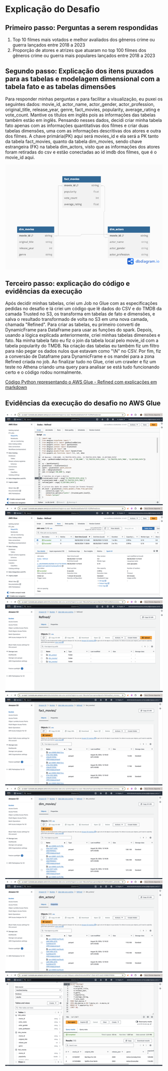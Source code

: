 # Explicação do Desafio 
## Primeiro passo: Perguntas a serem respondidas
1. Top 10 filmes mais votados e melhor avaliados dos gêneros crime ou guerra lançados entre 2018 a 2023 
2. Proporção de atores e atrizes que atuaram no top 100 filmes dos gêneros crime ou guerra mais populares lançados entre 2018 a 2023

## Segundo passo: Explicação dos itens puxados para as tabelas e modelagem dimensional com a tabela fato e as tabelas dimensões
 Para responder minhas perguntas e para facilitar a visualização, eu puxei os seguintes dados: movie_id, actor_name, actor_gender, actor_profession, original_title, release_year, genre, fact_movies, popularity, average_rating e vote_count.
Mantive os títulos em inglês pois as informações das tabelas também estão em inglês. 
Pensando nesses dados, decidi criar minha tabela fato apenas com as informações quantitativas dos filmes e criar duas tabelas dimensões, uma com as informações descritivas dos atores e outra dos filmes.
A chave primária(PK) aqui será movies_id e ela será a PK tanto da tabela fact_movies, quanto da tabela dim_movies, sendo chave estrangeira (FK) na tabela dim_actors, visto que as informações dos atores foram retiradas do csv e estão conectadas ao id imdb dos filmes, que é o movie_id aqui.

![Image](/sprint_09/Desafio/tabelas_dimensionais.png)

## Terceiro passo: explicação do código e evidências da execução
Após decidir minhas tabelas, criei um Job no Glue com as especificações pedidas no desafio e lá criei um código que lê dados do CSV e do TMDB da camada Trusted no S3, os transforma em tabelas de fato e dimensões, e salva o resultado transformado de volta no S3 em uma nova camada, chamada "Refined". 
Para criar as tabelas, eu primeiro converti de DynamicFrame para DataFrame para usar as funções do spark. Depois, usando a lógica explicada anteriormente, criei minhas tabelas dimensões e fato. Na minha tabela fato eu fiz o join da tabela local pelo movie_id com a tabela popularity do TMDB. Na criação das tabelas eu também fiz um filtro para não pegar os dados nulos que estavam como "\\N" no CSV. 
Por fim, fiz a conversão de Dataframe para DynamicFrame e os mandei para a zona Refined criada no job. 
Ao finalizar tudo no Glue, criei um crawler e fiz um teste no Athena criando uma query para analisar se está tudo funcionando certo e o código rodou normalmente.

[Código Python representando o AWS Glue - Refined com explicações em markdown](/sprint_09/Desafio/codigo_glue_refined.py)



## Evidências da execução do desafio no AWS Glue
![Image](/sprint_09/Evidencias/01.png)
![Image](/sprint_09/Evidencias/02.png)
![Image](/sprint_09/Evidencias/03.png)
![Image](/sprint_09/Evidencias/04.png)
![Image](/sprint_09/Evidencias/05.png)
![Image](/sprint_09/Evidencias/06.png)
![Image](/sprint_09/Evidencias/07.png)

